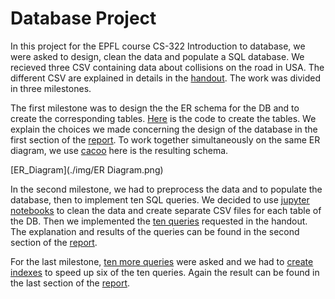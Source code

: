 # Database Project

In this project for the EPFL course CS-322 Introduction to database, we were asked to design, clean the data and populate a SQL database. We recieved three CSV containing data about collisions on the road in USA. The different CSV are explained in details in the [handout](./Handout.pdf). The work was divided in three milestones.

The first milestone was to design the the ER schema for the DB and to create the corresponding tables. [Here](./Tables_creation.sql) is the code to create the tables. We explain the choices we made concerning the design of the database in the first section of the [report](./Report.pdf). To work together simultaneously on the same ER diagram, we use [cacoo](cacao.com) here is the resulting schema.

[ER_Diagram](./img/ER Diagram.png)

In the second milestone, we had to preprocess the data and to populate the database, then to implement ten SQL queries. We decided to use [jupyter notebooks](./Data_cleaning) to clean the data and create separate CSV files for each table of the DB. Then we implemented the [ten queries](./Queries_milestone_2.sql) requested in the handout. The explanation and results of the queries can be found in the second section of the [report](./Report.pdf).

For the last milestone, [ten more queries](./Queries_milestone_3.sql) were asked and we had to [create indexes](./Index_creation.sql) to speed up six of the ten queries. Again the result can be found in the last section of the [report](./Report.pdf).
